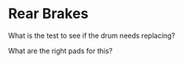 # Rear Brakes

What is the test to see if the drum needs replacing?

What are the right pads for this?

